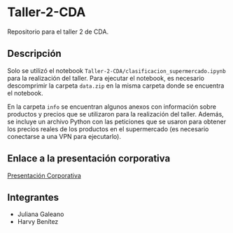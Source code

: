 # Taller-2-CDA
Repositorio para el taller 2 de CDA.

## Descripción
Solo se utilizó el notebook `Taller-2-CDA/clasificacion_supermercado.ipynb` para la realización del taller. Para ejecutar el notebook, es necesario descomprimir la carpeta `data.zip` en la misma carpeta donde se encuentra el notebook.

En la carpeta `info` se encuentran algunos anexos con información sobre productos y precios que se utilizaron para la realización del taller. Además, se incluye un archivo Python con las peticiones que se usaron para obtener los precios reales de los productos en el supermercado (es necesario conectarse a una VPN para ejecutarlo).

## Enlace a la presentación corporativa
[Presentación Corporativa](https://uniandes-my.sharepoint.com/:p:/g/personal/ja_galeanoc1_uniandes_edu_co/EUi5mMit8vpGqZWJ-LSwxbMBuqaxMuDjI6EeS6IvnSoDAg?e=areM1f)

## Integrantes
- Juliana Galeano
- Harvy Benítez